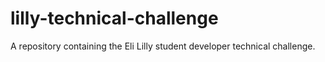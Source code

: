 # lilly-technical-challenge
A repository containing the Eli Lilly student developer technical challenge.
